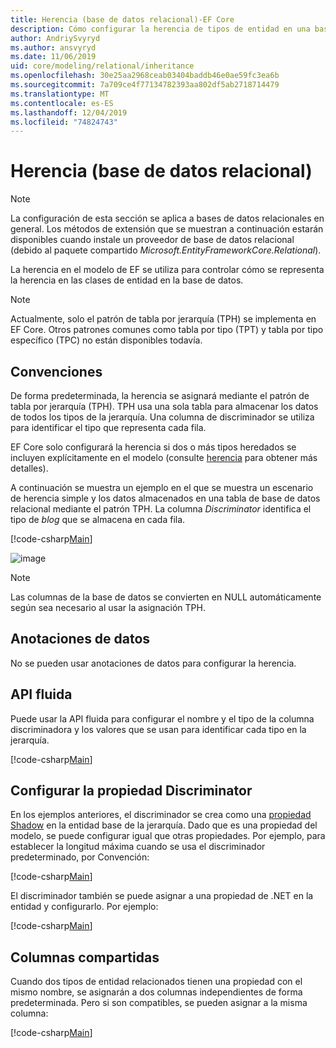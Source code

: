 ```yaml
---
title: Herencia (base de datos relacional)-EF Core
description: Cómo configurar la herencia de tipos de entidad en una base de datos relacional mediante Entity Framework Core
author: AndriySvyryd
ms.author: ansvyryd
ms.date: 11/06/2019
uid: core/modeling/relational/inheritance
ms.openlocfilehash: 30e25aa2968ceab03404baddb46e0ae59fc3ea6b
ms.sourcegitcommit: 7a709ce4f77134782393aa802df5ab2718714479
ms.translationtype: MT
ms.contentlocale: es-ES
ms.lasthandoff: 12/04/2019
ms.locfileid: "74824743"
---
```

# <a name="inheritance-relational-database"></a>Herencia (base de datos relacional)

> [!NOTE]  
> La configuración de esta sección se aplica a bases de datos relacionales en general. Los métodos de extensión que se muestran a continuación estarán disponibles cuando instale un proveedor de base de datos relacional (debido al paquete compartido *Microsoft.EntityFrameworkCore.Relational*).

La herencia en el modelo de EF se utiliza para controlar cómo se representa la herencia en las clases de entidad en la base de datos.

> [!NOTE]  
> Actualmente, solo el patrón de tabla por jerarquía (TPH) se implementa en EF Core. Otros patrones comunes como tabla por tipo (TPT) y tabla por tipo específico (TPC) no están disponibles todavía.

## <a name="conventions"></a>Convenciones

De forma predeterminada, la herencia se asignará mediante el patrón de tabla por jerarquía (TPH). TPH usa una sola tabla para almacenar los datos de todos los tipos de la jerarquía. Una columna de discriminador se utiliza para identificar el tipo que representa cada fila.

EF Core solo configurará la herencia si dos o más tipos heredados se incluyen explícitamente en el modelo (consulte [herencia](../inheritance.md) para obtener más detalles).

A continuación se muestra un ejemplo en el que se muestra un escenario de herencia simple y los datos almacenados en una tabla de base de datos relacional mediante el patrón TPH. La columna *Discriminator* identifica el tipo de *blog* que se almacena en cada fila.

[!code-csharp[Main](../../../../samples/core/Modeling/Conventions/InheritanceDbSets.cs#Model)]

![image](_static/inheritance-tph-data.png)

>[!NOTE]
> Las columnas de la base de datos se convierten en NULL automáticamente según sea necesario al usar la asignación TPH.

## <a name="data-annotations"></a>Anotaciones de datos

No se pueden usar anotaciones de datos para configurar la herencia.

## <a name="fluent-api"></a>API fluida

Puede usar la API fluida para configurar el nombre y el tipo de la columna discriminadora y los valores que se usan para identificar cada tipo en la jerarquía.

[!code-csharp[Main](../../../../samples/core/Modeling/FluentAPI/InheritanceTPHDiscriminator.cs#Inheritance)]

## <a name="configuring-the-discriminator-property"></a>Configurar la propiedad Discriminator

En los ejemplos anteriores, el discriminador se crea como una [propiedad Shadow](xref:core/modeling/shadow-properties) en la entidad base de la jerarquía. Dado que es una propiedad del modelo, se puede configurar igual que otras propiedades. Por ejemplo, para establecer la longitud máxima cuando se usa el discriminador predeterminado, por Convención:

[!code-csharp[Main](../../../../samples/core/Modeling/FluentAPI/DefaultDiscriminator.cs#DiscriminatorConfiguration)]

El discriminador también se puede asignar a una propiedad de .NET en la entidad y configurarlo. Por ejemplo:

[!code-csharp[Main](../../../../samples/core/Modeling/FluentAPI/NonShadowDiscriminator.cs#NonShadowDiscriminator)]

## <a name="shared-columns"></a>Columnas compartidas

Cuando dos tipos de entidad relacionados tienen una propiedad con el mismo nombre, se asignarán a dos columnas independientes de forma predeterminada. Pero si son compatibles, se pueden asignar a la misma columna:

[!code-csharp[Main](../../../../samples/core/Modeling/FluentAPI/SharedTPHColumns.cs#SharedTPHColumns)]